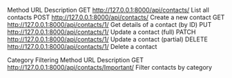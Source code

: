 Method	URL	Description
GET	    http://127.0.0.1:8000/api/contacts/     List all contacts
POST	  http://127.0.0.1:8000/api/contacts/	    Create a new contact
GET   	http://127.0.0.1:8000/api/contacts/1/  	Get details of a contact (by ID)
PUT	    http://127.0.0.1:8000/api/contacts/1/  	Update a contact (full)
PATCH	  http://127.0.0.1:8000/api/contacts/1/	  Update a contact (partial)
DELETE	http://127.0.0.1:8000/api/contacts/1/   Delete a contact


Category Filtering
Method	      URL	Description
GET	          http://127.0.0.1:8000/api/contacts/Important/	     Filter contacts by category
